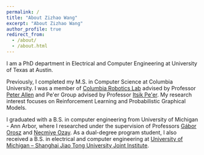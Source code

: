 ```yaml
---
permalink: /
title: "About Zizhao Wang"
excerpt: "About Zizhao Wang"
author_profile: true
redirect_from: 
  - /about/
  - /about.html
---
```


I am a PhD department in Electrical and Computer Engineering at University of Texas at Austin. 

Previously, I completed my M.S. in Computer Science at Columbia University. I was a member of [Columbia Robotics Lab](http://www.cs.columbia.edu/robotics/) advised by Professor [Peter Allen](https://www.cs.columbia.edu/~allen/) and Pe'er Group advised by Professor [Itsik Pe'er](http://www.cs.columbia.edu/~itsik/). My research interest focuses on Reinforcement Learning and Probabilistic Graphical Models.

I graduated with a B.S. in computer engineering from University of Michigan - Ann Arbor, where I researched under the supervision of Professors [Gábor Orosz](http://www-personal.umich.edu/~orosz/) and [Necmiye Ozay](https://web.eecs.umich.edu/~necmiye/). As a dual-degree program student, I also received a B.S. in electrical and computer engineering at [University of Michigan – Shanghai Jiao Tong University Joint Institute](http://umji.sjtu.edu.cn/about/).